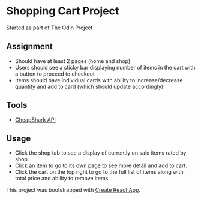 # Shopping Cart Project

Started as part of The Odin Project

## Assignment

- Should have at least 2 pages (home and shop)
- Users should see a sticky bar displaying number of items in the cart with a button to proceed to checkout
- Items should have individual cards with ability to increase/decrease quantity and add to card (which should update accordingly)

## Tools

- [CheapShark API](https://apidocs.cheapshark.com/)

## Usage

- Click the shop tab to see a display of currently on sale items rated by shop.
- Click an item to go to its own page to see more detail and add to cart.
- Click the cart on the top right to go to the full list of items along with total price and ability to remove items.

This project was bootstrapped with [Create React App](https://github.com/facebook/create-react-app).
